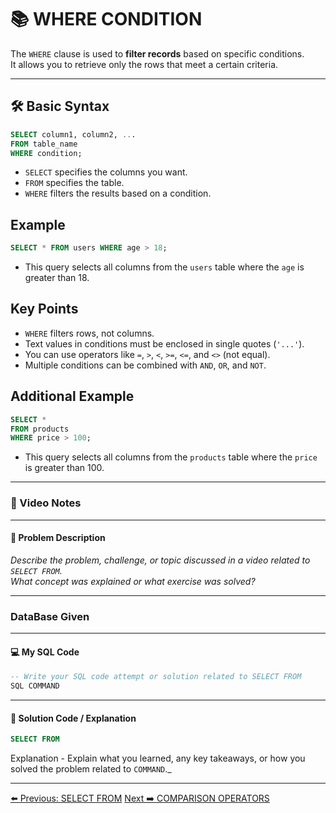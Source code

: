 <!-- markdownlint-disable MD033 -->
<!-- markdownlint-disable MD004 -->

# 📚 WHERE CONDITION

The `WHERE` clause is used to **filter records** based on specific conditions.  
It allows you to retrieve only the rows that meet a certain criteria.

---

## 🛠️ Basic Syntax

```sql
SELECT column1, column2, ...
FROM table_name
WHERE condition;
```

- `SELECT` specifies the columns you want.
- `FROM` specifies the table.
- `WHERE` filters the results based on a condition.

## Example

```sql
SELECT * FROM users WHERE age > 18;
```

- This query selects all columns from the `users` table where the `age` is greater than 18.

## Key Points

- `WHERE` filters rows, not columns.
- Text values in conditions must be enclosed in single quotes (`'...'`).
- You can use operators like `=`, `>`, `<`, `>=`, `<=`, and `<>` (not equal).
- Multiple conditions can be combined with `AND`, `OR`, and `NOT`.

## Additional Example

```sql
SELECT *
FROM products
WHERE price > 100;
```

- This query selects all columns from the `products` table where the `price` is greater than 100.

---

### 🎥 Video Notes

---

#### 📝 Problem Description

_Describe the problem, challenge, or topic discussed in a video related to `SELECT FROM`._  
_What concept was explained or what exercise was solved?_

---

### DataBase Given

---

#### 💻 My SQL Code

```sql
-- Write your SQL code attempt or solution related to SELECT FROM
SQL COMMAND
```

---

#### 🧠 Solution Code / Explanation

```sql
SELECT FROM
```

Explanation - Explain what you learned, any key takeaways, or how you solved the problem related to `COMMAND`._

---

[⬅️ Previous: SELECT FROM](selectfrom.md)   [Next ➡️ COMPARISON OPERATORS](comparisonoperator.md)
